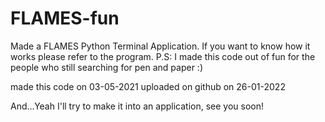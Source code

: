 # FLAMES-fun
Made a FLAMES Python Terminal Application. If you want to know how it works please refer to the program. P.S: I made this code out of fun for the people who still searching for pen and paper :)

made this code on 03-05-2021
uploaded on github on 26-01-2022

And...Yeah I'll try to make it into an application, see you soon!
